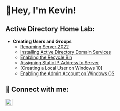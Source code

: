 <h1>👋Hey, I'm Kevin!</h1>

<h2>Active Directory Home Lab:</h2>

- <b>Creating Users and Groups</b>
  - [Renaming Server 2022](https://github.com/Kevin-ex/Active-Directory-Home-Lab/blob/main/README.md)
  - [Installing Active Directory Domain Services](https://github.com/Kevin-ex/Active-Directory-Home-Lab/blob/main/README.md)
  - [Enabling the Recycle Bin](https://github.com/Kevin-ex/Active-Directory-Home-Lab-Enabling-the-Recycle-Bin/blob/main/README.md)
  - [Assigning Static IP Address to Server](https://github.com/Kevin-ex/Assigning-Static-IP-to-Windows-Server/blob/main/README.md)
  - [Creating a Local User on Windows 10]
  - [Enabling the Admin Account on Windows OS](https://github.com/Kevin-ex/Enabling-the-Admin-Account-on-a-Windows-OS/edit/main/README.md)


<h2> 🤳 Connect with me:</h2>

[<img align="left" alt="JoshMadakor | LinkedIn" width="22px" src="https://cdn.jsdelivr.net/npm/simple-icons@v3/icons/linkedin.svg" />][linkedin]


[linkedin]: www.linkedin.com/in/kevinromero7327

<!--
**Kevin-ex/Kevin-ex** is a ✨ _special_ ✨ repository because its `README.md` (this file) appears on your GitHub profile.

Here are some ideas to get you started:

- 🔭 I’m currently working on ...
- 🌱 I’m currently learning ...
- 👯 I’m looking to collaborate on ...
- 🤔 I’m looking for help with ...
- 💬 Ask me about ...
- 📫 How to reach me: ...
- 😄 Pronouns: ...
- ⚡ Fun fact: ...
-->
